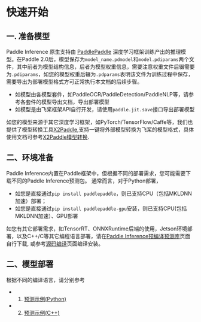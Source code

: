 # 快速开始

## 一. 准备模型

Paddle Inference 原生支持由 [PaddlePaddle](https://github.com/PaddlePaddle/Paddle) 深度学习框架训练产出的推理模型。在Paddle 2.0后，模型保存为`model_name.pdmodel`和`model.pdiparams`两个文件，其中前者为模型结构信息，后者为模型权重信息，需要注意权重文件后辍需要为`.pdiparams`，如您的模型权重后辍为`.pdparams`表明该文件为训练过程中保存，需要导出为部署模型格式方可正常执行本文档的后续步骤。

- 如模型由各模型套件，如PaddleOCR/PaddleDetection/PaddleNLP等，请参考各套件的模型导出文档，导出部署模型
- 如模型是由飞桨框架API自行开发，请使用`paddle.jit.save`接口导出部署模型

如您的模型来源于其它深度学习框架，如PyTorch/TensorFlow/Caffe等，我们也提供了模型转换工具[X2Paddle](https://github.com/PaddlePaddle/X2Paddle.git),支持一键将外部模型转换为飞桨的模型格式，具体使用文档可参考[X2Paddle模型转换](https://github.com/PaddlePaddle/X2Paddle.git).

## 二、环境准备

Paddle Inference内置在Paddle框架中，但根据不同的部署需求，您可能需要下载不同的Paddle Inference预测包。 通常而言，对于Python部署，  
- 如您是直接通过`pip install paddlepaddle`，则已支持CPU（包括MKLDNN加速）部署；  
- 如您是直接通过`pip install paddlepaddle-gpu`安装，则已支持CPU(包括MKLDNN加速）、GPU部署

如您有其它部署需求，如TensorRT、ONNXRuntime后端的使用，Jetson环境部署，以及C++/C等其它编程语言部署，请在[Paddle Inference预编译预测库](../install/download_lib.md)页面自行下载, 或参考[源码编译](../install/compile/index_compile.md)页面编译安装。

## 二、模型部署

根据不同的编译语言，请分别参考

- 1. [预测示例(Python)](python_demo.md)
- 2. [预测示例(C++)](cpp_demo.md)

